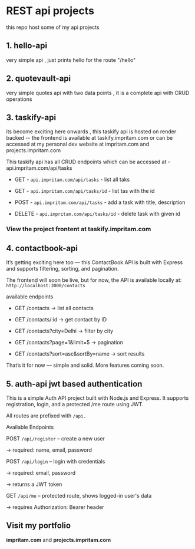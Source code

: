 # REST api projects

this repo host some of my api projects

## 1. hello-api

very simple api , just prints hello for the route "/hello"

## 2. quotevault-api

very simple quotes api with two data points , it is a complete api with CRUD operations

## 3. taskify-api

its become exciting here onwards , this taskify api is hosted on render backed -- the frontend is available at taskify.impritam.com or can be accessed at my personal dev website at impritam.com and projects.impritam.com

This taskify api has all CRUD endpoints which can be accessed at - api.impritam.com/api/tasks

- GET - `api.impritam.com/api/tasks` - list all taks

- GET - `api.impritam.com/api/tasks/id` - list tas with the id

- POST - `api.impritam.com/api/tasks` - add a task with title, description

- DELETE - `api.impritam.com/api/tasks/id` - delete task with given id

### View the project frontent at taskify.impritam.com

## 4. contactbook-api

It’s getting exciting here too — this ContactBook API is built with Express and supports filtering, sorting, and pagination.

The frontend will soon be live, but for now, the API is available locally at: `http://localhost:3000/contacts`

available endpoints

- GET /contacts → list all contacts

- GET /contacts/:id → get contact by ID

- GET /contacts?city=Delhi → filter by city

- GET /contacts?page=1&limit=5 → pagination

- GET /contacts?sort=asc&sortBy=name → sort results

That’s it for now — simple and solid. More features coming soon.

## 5. auth-api jwt based authentication

This is a simple Auth API project built with Node.js and Express. It supports registration, login, and a protected /me route using JWT.

All routes are prefixed with `/api.`

Available Endpoints

POST `/api/register` – create a new user

→ required: name, email, password

POST `/api/login` – login with credentials

→ required: email, password

→ returns a JWT token

GET `/api/me` – protected route, shows logged-in user's data

→ requires Authorization: Bearer <token> header

## Visit my portfolio

**impritam.com** and **projects.impritam.com**
